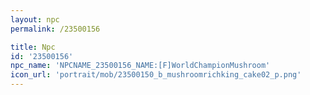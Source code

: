```yaml
---
layout: npc
permalink: /23500156

title: Npc
id: '23500156'
npc_name: 'NPCNAME_23500156_NAME:[F]WorldChampionMushroom'
icon_url: 'portrait/mob/23500150_b_mushroomrichking_cake02_p.png'
---
```

